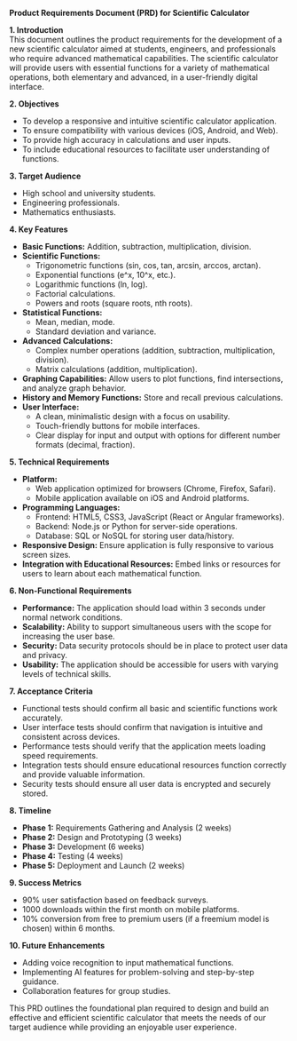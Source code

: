 **Product Requirements Document (PRD) for Scientific Calculator**

**1. Introduction**  
This document outlines the product requirements for the development of a new scientific calculator aimed at students, engineers, and professionals who require advanced mathematical capabilities. The scientific calculator will provide users with essential functions for a variety of mathematical operations, both elementary and advanced, in a user-friendly digital interface.

**2. Objectives**  
- To develop a responsive and intuitive scientific calculator application.
- To ensure compatibility with various devices (iOS, Android, and Web).
- To provide high accuracy in calculations and user inputs.
- To include educational resources to facilitate user understanding of functions.

**3. Target Audience**  
- High school and university students.
- Engineering professionals.
- Mathematics enthusiasts.

**4. Key Features**  
- **Basic Functions:** Addition, subtraction, multiplication, division.
- **Scientific Functions:** 
  - Trigonometric functions (sin, cos, tan, arcsin, arccos, arctan).
  - Exponential functions (e^x, 10^x, etc.).
  - Logarithmic functions (ln, log).
  - Factorial calculations.
  - Powers and roots (square roots, nth roots).
- **Statistical Functions:**
  - Mean, median, mode.
  - Standard deviation and variance.
- **Advanced Calculations:**
  - Complex number operations (addition, subtraction, multiplication, division).
  - Matrix calculations (addition, multiplication).
- **Graphing Capabilities:** Allow users to plot functions, find intersections, and analyze graph behavior.
- **History and Memory Functions:** Store and recall previous calculations.
- **User Interface:**
  - A clean, minimalistic design with a focus on usability.
  - Touch-friendly buttons for mobile interfaces.
  - Clear display for input and output with options for different number formats (decimal, fraction).
  
**5. Technical Requirements**  
- **Platform:** 
  - Web application optimized for browsers (Chrome, Firefox, Safari).
  - Mobile application available on iOS and Android platforms.
- **Programming Languages:**
  - Frontend: HTML5, CSS3, JavaScript (React or Angular frameworks).
  - Backend: Node.js or Python for server-side operations.
  - Database: SQL or NoSQL for storing user data/history.
- **Responsive Design:** Ensure application is fully responsive to various screen sizes.
- **Integration with Educational Resources:** Embed links or resources for users to learn about each mathematical function.

**6. Non-Functional Requirements**  
- **Performance:** The application should load within 3 seconds under normal network conditions.
- **Scalability:** Ability to support simultaneous users with the scope for increasing the user base.
- **Security:** Data security protocols should be in place to protect user data and privacy.
- **Usability:** The application should be accessible for users with varying levels of technical skills.

**7. Acceptance Criteria**  
- Functional tests should confirm all basic and scientific functions work accurately.
- User interface tests should confirm that navigation is intuitive and consistent across devices.
- Performance tests should verify that the application meets loading speed requirements.
- Integration tests should ensure educational resources function correctly and provide valuable information.
- Security tests should ensure all user data is encrypted and securely stored.

**8. Timeline**  
- **Phase 1:** Requirements Gathering and Analysis (2 weeks)
- **Phase 2:** Design and Prototyping (3 weeks)
- **Phase 3:** Development (6 weeks)
- **Phase 4:** Testing (4 weeks)
- **Phase 5:** Deployment and Launch (2 weeks)

**9. Success Metrics**  
- 90% user satisfaction based on feedback surveys.
- 1000 downloads within the first month on mobile platforms.
- 10% conversion from free to premium users (if a freemium model is chosen) within 6 months.

**10. Future Enhancements**  
- Adding voice recognition to input mathematical functions.
- Implementing AI features for problem-solving and step-by-step guidance.
- Collaboration features for group studies.

This PRD outlines the foundational plan required to design and build an effective and efficient scientific calculator that meets the needs of our target audience while providing an enjoyable user experience.
